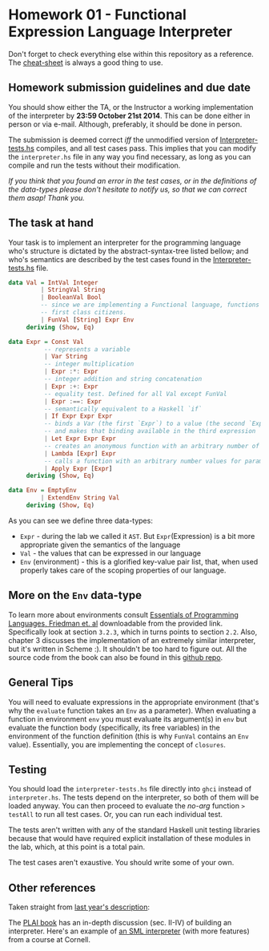Homework 01 - Functional Expression Language Interpreter
===============================================================================

Don't forget to check everything else within this repository as a reference. The [cheat-sheet](../../haskell-cheat-sheet.md) is always a good thing to use.  


Homework submission guidelines and due date
-------------------------------------------------------------
You should show either the TA, or the Instructor a working implementation of the interpreter by **__23:59 October 21st 2014__**. This can be done either in person or via e-mail. Although, preferably, it should be done in person.

The submission is deemed correct *_iff_* the unmodified version of [Interpreter-tests.hs](./interpreter-tests.hs) compiles, and all test cases pass. This implies that you can modify the `interpreter.hs` file in any way you find necessary, as long as you can compile and run the tests without their modification.  

*_If you think that you found an error in the test cases, or in the definitions of the data-types please don't hesitate to notify us, so that we can correct them asap! Thank you._*


The task at hand
-------------------------------------------------------------

Your task is to implement an interpreter for the programming language who's structure is dictated by the abstract-syntax-tree listed bellow; and who's semantics are described by the test cases found in the [Interpreter-tests.hs](./interpreter-tests.hs) file.

```Haskell
data Val = IntVal Integer
         | StringVal String
         | BooleanVal Bool
         -- since we are implementing a Functional language, functions are
         -- first class citizens.
         | FunVal [String] Expr Env
     deriving (Show, Eq)

data Expr = Const Val
          -- represents a variable
          | Var String
          -- integer multiplication
          | Expr :*: Expr 
          -- integer addition and string concatenation
          | Expr :+: Expr 
          -- equality test. Defined for all Val except FunVal
          | Expr :==: Expr 
          -- semantically equivalent to a Haskell `if`
          | If Expr Expr Expr
          -- binds a Var (the first `Expr`) to a value (the second `Expr`), 
          -- and makes that binding available in the third expression
          | Let Expr Expr Expr
          -- creates an anonymous function with an arbitrary number of parameters
          | Lambda [Expr] Expr 
          -- calls a function with an arbitrary number values for parameters
          | Apply Expr [Expr]
     deriving (Show, Eq)

data Env = EmptyEnv
         | ExtendEnv String Val
     deriving (Show, Eq)
```


As you can see we define three data-types:
  * `Expr` - during the lab we called it `AST`. But `Expr`(Expression) is a bit more appropriate given the semantics of the language
  * `Val` - the values that can be expressed in our language
  * `Env` (environment) - this is a glorified key-value pair list, that, when used properly takes care of the scoping properties of our language.  



More on the `Env` data-type
-------------------------------------------------------------

To learn more about environments consult [Essentials of Programming Languages, Friedman et. al](http://truly-free.org/ebook.php?book=Friedman%2C%20Wand%2C%20Haynes%20-%20Essentials%20of%20Programming%20Languages&list=a&nr=449&cat=n) downloadable from the provided link. Specifically look at section `3.2.3`, which in turns points to section `2.2`. Also, chapter 3 discusses the implementation of an extremely similar interpreter, but it's written in Scheme :). It shouldn't be too hard to figure out. All the source code from the book can also be found in this [github repo](https://github.com/mwand/eopl3).  



General Tips
-------------------------------------------------------------

You will need to evaluate expressions in the appropriate environment (that's why the `evaluate` function takes an `Env` as a parameter). When evaluating a function in environment `env` you must evaluate its argument(s) in `env` but evaluate the function body (specifically, its free variables) in the environment of the function definition (this is why `FunVal` contains an `Env` value). Essentially, you are implementing the concept of `closures`.


Testing
-------------------------------------------------------------

You should load the `interpreter-tests.hs` file directly into `ghci` instead of `interpreter.hs`. The tests depend on the interpreter, so both of them will be loaded anyway.  You can then proceed to evaluate the *no-arg* function `> testAll` to run all test cases. Or, you can run each individual test.  

The tests aren't written with any of the standard Haskell unit testing libraries because that would have required explicit installation of these modules in the lab, which, at this point is a total pain.  

The test cases aren't exaustive. You should write some of your own.


Other references
-------------------------------------------------------------

Taken straight from [last year's description](http://bigfoot.cs.upt.ro/~marius/curs/plda/2013/hw1.html):

The [PLAI book](http://cs.brown.edu/~sk/Publications/Books/ProgLangs/) has an in-depth discussion (sec. II-IV) of building an interpreter. Here's an example of [an SML interpreter](http://www.cs.cornell.edu/courses/cs312/2005sp/lectures/lec17.asp) (with more features) from a course at Cornell.
